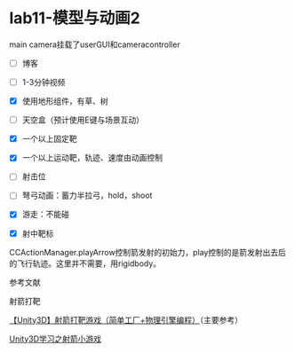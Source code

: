 # lab11-模型与动画2

main camera挂载了userGUI和cameracontroller

- [ ] 博客

- [ ] 1-3分钟视频
- [x] 使用地形组件，有草、树
- [ ] 天空盒（预计使用E键与场景互动）
- [x] 一个以上固定靶
- [x] 一个以上运动靶，轨迹、速度由动画控制
- [ ] 射击位
- [ ] 弩弓动画：蓄力半拉弓，hold，shoot
- [x] 游走：不能碰
- [x] 射中靶标

CCActionManager.playArrow控制箭发射的初始力，play控制的是箭发射出去后的飞行轨迹。这里并不需要，用rigidbody。

参考文献

射箭打靶

[【Unity3D】射箭打靶游戏（简单工厂+物理引擎编程）](https://www.cnblogs.com/xieyuanzhen-Feather/p/6666586.html)（主要参考）

[Unity3D学习之射箭小游戏](https://blog.csdn.net/Kiloveyousmile/article/details/69491549)